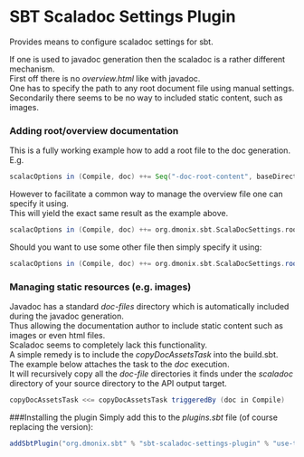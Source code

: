 # SBT Scaladoc Settings Plugin

Provides means to configure scaladoc settings for sbt.

If one is used to javadoc generation then the scaladoc is a rather different mechanism.  
First off there is no _overview.html_ like with javadoc.  
One has to specify the path to any root document file using manual settings.    
Secondarily there seems to be no way to included static content, such as images. 
 
### Adding root/overview documentation
This is a fully working example how to add a root file to the doc generation. 
E.g.
```scala
scalacOptions in (Compile, doc) ++= Seq("-doc-root-content", baseDirectory.value+"/src/main/scaladoc/overview.txt") 
```

However to facilitate a common way to manage the overview file one can specify it using.  
 This will yield the exact same result as the example above.
```scala
scalacOptions in (Compile, doc) ++= org.dmonix.sbt.ScalaDocSettings.rootDoc
```
Should you want to use some other file then simply specify it using:
```scala
scalacOptions in (Compile, doc) ++= org.dmonix.sbt.ScalaDocSettings.rootDoc("yourfilepath")
```
### Managing static resources (e.g. images)
Javadoc has a standard _doc-files_ directory which is automatically included during the javadoc generation.  
Thus allowing the documentation author to include static content such as images or even html files.  
Scaladoc seems to completely lack this functionality.  
A simple remedy is to include the _copyDocAssetsTask_ into the build.sbt.  
The example below attaches the task to the _doc_ execution.  
It will recursively copy all the _doc-file_ directories it finds under the _scaladoc_ directory of your source directory to the API output target.

```scala
copyDocAssetsTask <<= copyDocAssetsTask triggeredBy (doc in Compile)
```

###Installing the plugin
Simply add this to the _plugins.sbt_ file (of course replacing the version):
```scala
addSbtPlugin("org.dmonix.sbt" % "sbt-scaladoc-settings-plugin" % "use-the-proper-version")
```